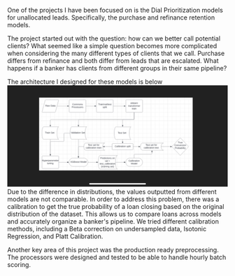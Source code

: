 One of the projects I have been focused on is the Dial Prioritization models for unallocated leads.  Specifically, the purchase and refinance retention models.

The project started out with the question: how can we better call potential clients?  What seemed like a simple question becomes more complicated when considering the many different types of clients that we call.  Purchase differs from refinance and both differ from leads that are escalated.  What happens if a banker has clients from different groups in their same pipeline?

The architecture I designed for these models is below
![arch](./dp_architecture.JPG)
Due to the difference in distributions, the values outputted from different models are not comparable.  In order to address this problem, there was a calibration to get the true probability of a loan closing based on the original distribution of the dataset.  This allows us to compare loans across models and accurately organize a banker's pipeline.  We tried different calibration methods, including a Beta correction on undersampled data, Isotonic Regression, and Platt Calibration.

Another key area of this project was the production ready preprocessing.  The processors were designed and tested to be able to handle hourly batch scoring.
